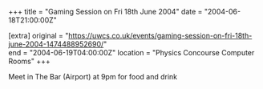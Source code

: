 +++
title = "Gaming Session on Fri 18th June 2004"
date = "2004-06-18T21:00:00Z"

[extra]
original = "https://uwcs.co.uk/events/gaming-session-on-fri-18th-june-2004-1474488952690/"    
end = "2004-06-19T04:00:00Z"
location = "Physics Concourse Computer Rooms"
+++

Meet in The Bar (Airport) at 9pm for food and drink

